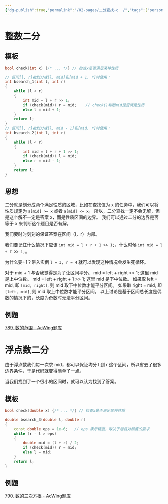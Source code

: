 ```yaml
---
{"dg-publish":true,"permalink":"/02-pages/二分查找-c  /","tags":["personal/blog","algorithm/bineary-search"]}
---
```



# 整数二分
## 模板
```c++
bool check(int x) {/* ... */} // 检查x是否满足某种性质

// 区间[l, r]被划分成[l, mid]和[mid + 1, r]时使用：
int bsearch_1(int l, int r)
{
    while (l < r)
    {
        int mid = l + r >> 1;
        if (check(mid)) r = mid;    // check()判断mid是否满足性质
        else l = mid + 1;
    }
    return l;
}
// 区间[l, r]被划分成[l, mid - 1]和[mid, r]时使用：
int bsearch_2(int l, int r)
{
    while (l < r)
    {
        int mid = l + r + 1 >> 1;
        if (check(mid)) l = mid;
        else r = mid - 1;
    }
    return l;
}
```

## 思想
二分就是划分成两个满足性质的区域，比如在查找值为 x 的任务中，我们可以将性质规定为 `a[mid] >= x` 或者 `a[mid] <= x`。
所以，二分查找一定不会无解，但是这个解不一定是答案 x，而是性质区间的边界。
我们可以通过二分的边界是否等于 x 来判断这个题目是否有解。

我们要时时刻刻的保证答案在区间（l，r）内部。

我们要记住什么情况下应该 `int mid = l + r + 1 >> 1;`，什么时候 `int mid = l + r >> 1;`。

为什么要+1？带入实例 `l = 3, r = 4` 就可以发现这种情况会发生死循环。

对于 mid + 1 与否我觉得是为了让区间平分。
mid = left + right >> 1; 这里 mid 是上中位数。
mid = left + right + 1 >> 1; 这里 mid 是下中位数。
如果取 left = mid, 即 `[mid, right]`, 则 mid 取下中位数才能平分区间。
如果取 right = mid, 即 `[left, mid]`, 则 mid 取上中位数才能平分区间。
以上讨论是基于区间总长度是偶数的情况下的，长度为奇数时无法平分区间。

## 例题
[789. 数的范围 - AcWing题库](https://www.acwing.com/problem/content/791/)


# 浮点数二分
由于浮点数我们每一次求 mid，都可以保证均分 l 到 r 这个区间，所以省去了很多边界条件，于是代码就变得简单了一点。

当我们找到了一个很小的区间时，就可以认为找到了答案。
## 模板
```c++
bool check(double x) {/* ... */} // 检查x是否满足某种性质

double bsearch_3(double l, double r)
{
    const double eps = 1e-6;   // eps 表示精度，取决于题目对精度的要求
    while (r - l > eps)
    {
        double mid = (l + r) / 2;
        if (check(mid)) r = mid;
        else l = mid;
    }
    return l;
}
```

## 例题
[790. 数的三次方根 - AcWing题库](https://www.acwing.com/problem/content/description/792/)
